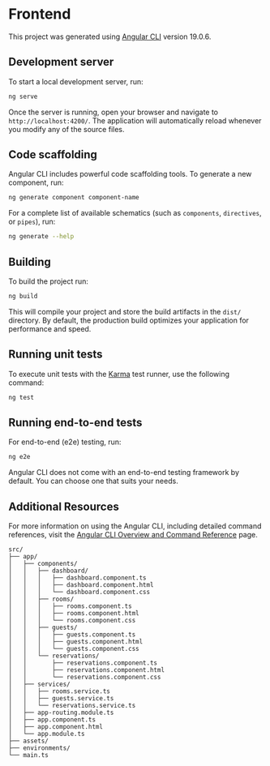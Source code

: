 # Frontend

This project was generated using [Angular CLI](https://github.com/angular/angular-cli) version 19.0.6.

## Development server

To start a local development server, run:

```bash
ng serve
```

Once the server is running, open your browser and navigate to `http://localhost:4200/`. The application will automatically reload whenever you modify any of the source files.

## Code scaffolding

Angular CLI includes powerful code scaffolding tools. To generate a new component, run:

```bash
ng generate component component-name
```

For a complete list of available schematics (such as `components`, `directives`, or `pipes`), run:

```bash
ng generate --help
```

## Building

To build the project run:

```bash
ng build
```

This will compile your project and store the build artifacts in the `dist/` directory. By default, the production build optimizes your application for performance and speed.

## Running unit tests

To execute unit tests with the [Karma](https://karma-runner.github.io) test runner, use the following command:

```bash
ng test
```

## Running end-to-end tests

For end-to-end (e2e) testing, run:

```bash
ng e2e
```

Angular CLI does not come with an end-to-end testing framework by default. You can choose one that suits your needs.

## Additional Resources

For more information on using the Angular CLI, including detailed command references, visit the [Angular CLI Overview and Command Reference](https://angular.dev/tools/cli) page.



```
src/
├── app/
│   ├── components/
│   │   ├── dashboard/
│   │   │   ├── dashboard.component.ts
│   │   │   ├── dashboard.component.html
│   │   │   └── dashboard.component.css
│   │   ├── rooms/
│   │   │   ├── rooms.component.ts
│   │   │   ├── rooms.component.html
│   │   │   └── rooms.component.css
│   │   ├── guests/
│   │   │   ├── guests.component.ts
│   │   │   ├── guests.component.html
│   │   │   └── guests.component.css
│   │   └── reservations/
│   │       ├── reservations.component.ts
│   │       ├── reservations.component.html
│   │       └── reservations.component.css
│   ├── services/
│   │   ├── rooms.service.ts
│   │   ├── guests.service.ts
│   │   └── reservations.service.ts
│   ├── app-routing.module.ts
│   ├── app.component.ts
│   ├── app.component.html
│   └── app.module.ts
├── assets/
├── environments/
└── main.ts

```
